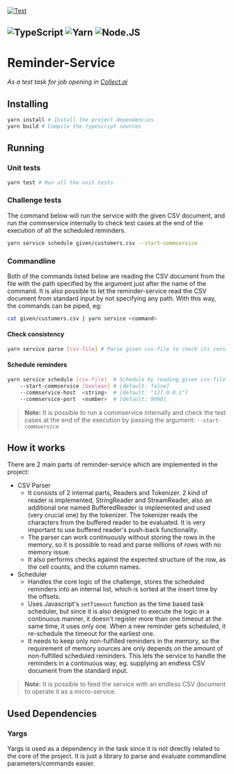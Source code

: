 [![Test](https://github.com/muhammetaliakbay/reminder-service/actions/workflows/test.yml/badge.svg)](https://github.com/muhammetaliakbay/reminder-service/actions/workflows/test.yml)

![TypeScript](https://img.shields.io/badge/TypeScript-007ACC?style=for-the-badge&logo=typescript&logoColor=white)
![Yarn](https://img.shields.io/badge/Yarn-2C8EBB?style=for-the-badge&logo=yarn&logoColor=white)
![Node.JS](https://img.shields.io/badge/Node.js-43853D?style=for-the-badge&logo=node-dot-js&logoColor=white)
---

# Reminder-Service
*As a test task for job opening in [Collect.ai](https://www.collect.ai)*

## Installing
```bash
yarn install # Install the project dependencies
yarn build # Compile the typescript sources
```

## Running

### Unit tests
```bash
yarn test # Run all the unit tests
```

### Challenge tests
The command below will run the service with the given CSV document, and run the commservice internally to check test cases at the end of the execution of all the scheduled reminders.
```bash
yarn service schedule given/customers.csv --start-commservice
```

### Commandline
Both of the commands listed below are reading the CSV document from the file with the path specified by the argument just after the name of the command.
It is also possible to let the reminder-service read the CSV document from standard input by not specifying any path.
With this way, the commands can be piped, eg:
```bash
cat given/customers.csv | yarn service <command>
```

#### Check consistency
```bash
yarn service parse [csv-file] # Parse given csv-file to check its consistency
```

#### Schedule reminders
```bash
yarn service schedule [csv-file]  # Schedule by reading given csv-file
    --start-commservice [boolean] # [default: false]
    --commservice-host  <string>  # [default: "127.0.0.1"]
    --commservice-port  <number>  # [default: 9090]
```
> **Note:** It is possible to run a commservice internally and check the test cases at the end of the execution by passing the argument: `--start-commservice`

## How it works
There are 2 main parts of reminder-service which are implemented in the project:
* CSV Parser
    * It consists of 2 internal parts, Readers and Tokenizer.
      2 kind of reader is implemented, StringReader and StreamReader, also an additional one named BufferedReader is implemented and used (very crucial one) by the tokenizer.
      The tokenizer reads the characters from the buffered reader to be evaluated. It is very important to use buffered reader's push-back functionality.
    * The parser can work continuously without storing the rows in the memory, so it is possible to read and parse millions of rows with no memory issue.
    * It also performs checks against the expected structure of the row, as the cell counts, and the column names.
* Scheduler
    * Handles the core logic of the challenge, stores the scheduled reminders into an internal list, which is sorted at the insert time by the offsets.
    * Uses Javascript's `setTimeout` function as the time based task scheduler, but since it is also designed to execute the logic in a continuous manner,
      it doesn't register more than one timeout at the same time, it uses only one. When a new reminder gets scheduled, it re-schedule the timeout for the earliest one.
    * It needs to keep only non-fulfilled reminders in the memory, so the requirement of memory sources are only depends on the amount of non-fulfilled scheduled reminders.
      This lets the service to handle the reminders in a continuous way, eg. supplying an endless CSV document from the standard input.

> **Note:** It is possible to feed the service with an endless CSV document to operate it as a micro-service.

## Used Dependencies

### Yargs
Yargs is used as a dependency in the task since it is not directly related to the core of the project.
It is just a library to parse and evaluate commandline parameters/commands easier.